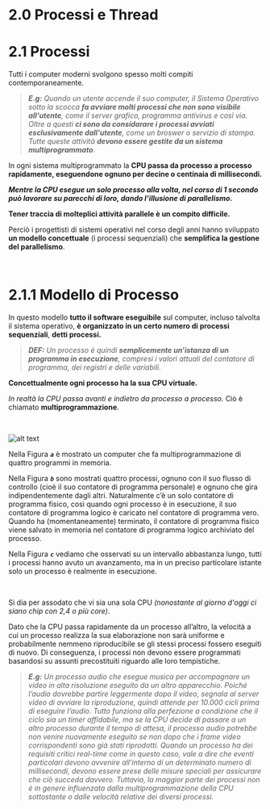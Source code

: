 # 2.0 Processi e Thread

# 2.1 Processi

Tutti i computer moderni svolgono spesso molti compiti contemporaneamente. 

>***E.g:*** *Quando un utente accende il suo computer, il Sistema Operativo sotto la scocca **fa avviare molti processi che non sono visibile all'utente**, come il server grafico, programma antivirus e così via. Oltre a questi **ci sono da considarare i processi avviati esclusivamente dall'utente**, come un broswer o servizio di stampa. Tutte queste attività **devono essere gestite da un sistema multiprogrammato**.*

In ogni sistema multiprogrammato la **CPU passa da processo a processo rapidamente, eseguendone ognuno per decine o centinaia di millisecondi.** 

***Mentre la CPU esegue un solo processo alla volta, nel corso di 1 secondo può lavorare su parecchi di loro, dando l’illusione di parallelismo.***

**Tener traccia di molteplici attività parallele è un compito difficile.** 

Perciò i progettisti di sistemi operativi nel corso degli anni hanno sviluppato **un modello concettuale** (i processi sequenziali) che **semplifica la gestione del parallelismo**.

&nbsp;
&nbsp;
&nbsp;

# 2.1.1 Modello di Processo

In questo modello **tutto il software eseguibile** sul computer, incluso talvolta il sistema ope­rativo, **è organizzato in un certo numero di processi sequenziali**, **detti processi.** 

>***DEF:*** *Un processo è quindi **semplicemente un’istanza di un programma in esecuzione**, compresi i valori attuali del contatore di programma, dei registri e delle variabili.*

**Concettualmente ogni processo ha la sua CPU virtuale.**

*In realtà la CPU passa avanti e indietro da processo a processo.*
Ciò è chiamato **multiprogrammazione**.

&nbsp;
&nbsp;
&nbsp;

![alt text](https://i.imgur.com/fsk5MvW.png)

Nella Figura ***`a`*** è mostrato un computer che fa multiprogrammazione di quattro programmi in memoria. 

Nella Figura ***`b`*** sono mostrati quattro processi, ognuno con il suo flusso di controllo (cioè il suo contatore di programma personale) e ognuno che gira indipendentemente dagli altri. Naturalmente c’è un solo contatore di programma fisico, così quando ogni processo è in esecuzione, il suo contatore di programma logico è caricato nel contatore di programma vero. Quando ha (momentaneamente) terminato, il contatore di programma fisico viene salvato in memoria nel contatore di programma logico archiviato del processo. 

Nella Figura ***`c`*** vediamo che osservati su un intervallo abbastanza lungo, tutti i processi hanno avuto un avanzamento, ma in un preciso particolare istante solo un processo è realmente in esecuzione.

&nbsp;
&nbsp;
&nbsp;

Si dia per assodato che vi sia una sola CPU *(nonostante al giorno d'oggi ci siano chip con 2,4 o più core)*.

Dato che la CPU passa rapidamente da un processo all’altro, la velocità a cui un processo realizza la sua elaborazione non sarà uniforme e probabilmente nemmeno riproducibile se gli stessi processi fossero eseguiti di nuovo. 
Di conseguenza, i processi non devono essere programmati basandosi su assunti precostituiti riguardo alle loro tempistiche.

>***E.g:*** *Un processo audio che esegue musica per accompagnare un video in alta risoluzione eseguito da un altro apparecchio. Poiché l’audio dovrebbe partire leggermente dopo il video, segnala al server video di avviare la riproduzione, quindi attende per 10.000 cicli prima di eseguire l’audio. Tutto funziona alla perfezione a condizione che il ciclo sia un timer affidabile, ma se la CPU decide di passare a un altro processo durante il tempo di attesa, il processo audio potrebbe non venire nuovamente eseguito se non dopo che i frame video corrispondenti sono già stati riprodotti. Quando un processo ha dei requisiti critici real-time come in questo caso, vale a dire che eventi particolari devono avvenire all’interno di un determinato numero di millisecondi, devono essere prese delle misure speciali per assicurare che ciò succeda davvero. Tuttavia, la maggior parte dei processi non è in genere influenzata dalla multiprogrammazione della CPU sottostante o dalle velocità relative dei diversi processi.*